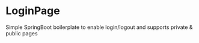 # LoginPage
Simple SpringBoot boilerplate to enable login/logout and supports private &amp; public pages
